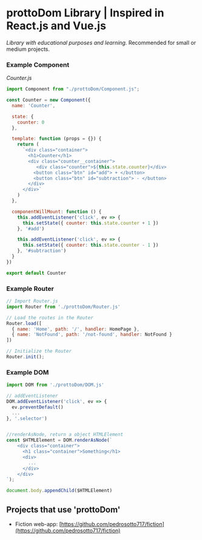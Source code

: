 # prottoDom Library | Inspired in React.js and Vue.js
_Library with educational purposes and learning._
Recommended for small or medium projects.

### Example Component
_Counter.js_
```js
import Component from "./prottoDom/Component.js";

const Counter = new Component({
  name: 'Counter',

  state: {
    counter: 0
  },

  template: function (props = {}) {
    return (
      `<div class="container">
        <h1>Counter</h1>
        <div class="counter__container">
           <div class="counter">${this.state.counter}</div>
          <button class="btn" id="add"> + </button>
          <button class="btn" id="subtraction"> - </button>
        </div>
      </div>`
    )
  },

  componentWillMount: function () {
    this.addEventListener('click', ev => {
      this.setState({ counter: this.state.counter + 1 })
    }, '#add')

    this.addEventListener('click', ev => {
      this.setState({ counter: this.state.counter - 1 })
    }, '#subtraction')
  }
})

export default Counter
```


### Example Router
```js
// Import Router.js
import Router from './prottoDom/Router.js'

// Load the routes in the Router
Router.load([
  { name: 'Home', path: '/', handler: HomePage },
  { name: 'NotFound', path: '/not-found', handler: NotFound }
])

// Initialize the Router
Router.init();
```


### Example DOM
```js
import DOM from './prottoDom/DOM.js'

// addEventListener
DOM.addEventListener('click', ev => {
  ev.preventDefault()
  ...
}, '.selector')
```

```js

//renderAsNode, return a object HTMLElement
const $HTMLElement = DOM.renderAsNode(`
    <div class="container">
      <h1 class="container">Something</h1>
      <div>
        ...
      </div>
    </div>
`);

document.body.appendChild($HTMLElement)
```

## Projects that use 'prottoDom'

* Fiction web-app: [https://github.com/pedrosotto717/fiction](https://github.com/pedrosotto717/fiction)